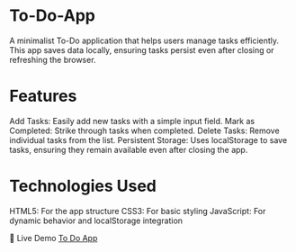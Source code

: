# To-Do-App
A minimalist To-Do application that helps users manage tasks efficiently. This app saves data locally, ensuring tasks persist even after closing or refreshing the browser.

# Features
Add Tasks: Easily add new tasks with a simple input field.
Mark as Completed: Strike through tasks when completed.
Delete Tasks: Remove individual tasks from the list.
Persistent Storage: Uses localStorage to save tasks, ensuring they remain available even after closing the app.

# Technologies Used
HTML5: For the app structure
CSS3: For basic styling
JavaScript: For dynamic behavior and localStorage integration

🚀 Live Demo
[To Do App](https://Prap21.github.io/To-Do-App/)
